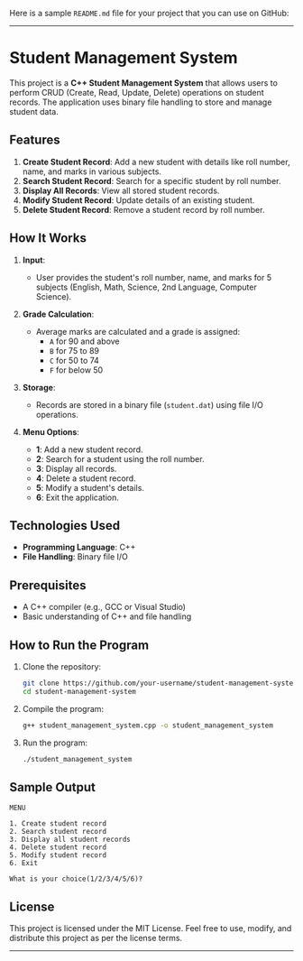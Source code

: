 Here is a sample `README.md` file for your project that you can use on GitHub:

---

# Student Management System

This project is a **C++ Student Management System** that allows users to perform CRUD (Create, Read, Update, Delete) operations on student records. The application uses binary file handling to store and manage student data.

## Features

1. **Create Student Record**: Add a new student with details like roll number, name, and marks in various subjects.
2. **Search Student Record**: Search for a specific student by roll number.
3. **Display All Records**: View all stored student records.
4. **Modify Student Record**: Update details of an existing student.
5. **Delete Student Record**: Remove a student record by roll number.

## How It Works

1. **Input**:
   - User provides the student's roll number, name, and marks for 5 subjects (English, Math, Science, 2nd Language, Computer Science).

2. **Grade Calculation**:
   - Average marks are calculated and a grade is assigned:
     - `A` for 90 and above
     - `B` for 75 to 89
     - `C` for 50 to 74
     - `F` for below 50

3. **Storage**:
   - Records are stored in a binary file (`student.dat`) using file I/O operations.

4. **Menu Options**:
   - **1**: Add a new student record.
   - **2**: Search for a student using the roll number.
   - **3**: Display all records.
   - **4**: Delete a student record.
   - **5**: Modify a student's details.
   - **6**: Exit the application.

## Technologies Used

- **Programming Language**: C++
- **File Handling**: Binary file I/O

## Prerequisites

- A C++ compiler (e.g., GCC or Visual Studio)
- Basic understanding of C++ and file handling

## How to Run the Program

1. Clone the repository:
   ```bash
   git clone https://github.com/your-username/student-management-system.git
   cd student-management-system
   ```

2. Compile the program:
   ```bash
   g++ student_management_system.cpp -o student_management_system
   ```

3. Run the program:
   ```bash
   ./student_management_system
   ```

## Sample Output

```
MENU

1. Create student record
2. Search student record
3. Display all student records
4. Delete student record
5. Modify student record
6. Exit

What is your choice(1/2/3/4/5/6)? 
```

## License

This project is licensed under the MIT License. Feel free to use, modify, and distribute this project as per the license terms.

---
